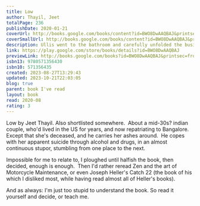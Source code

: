 ```yaml
---
title: Low
author: Thayil, Jeet
totalPage: 236
publishDate: 2020-01-21
coverUrl: http://books.google.com/books/content?id=BWO8DwAAQBAJ&printsec=frontcover&img=1&zoom=1&edge=curl&source=gbs_api
coverSmallUrl: http://books.google.com/books/content?id=BWO8DwAAQBAJ&printsec=frontcover&img=1&zoom=5&edge=curl&source=gbs_api
description: Ullis went to the bathroom and carefully unfolded the business card and placed it on the sink. Then he rolled up a note and snorted the last of his wife's ashes.Following the death of his wife, Dominic Ullis escapes to Bombay in search of oblivion and a dangerous new drug, Meow Meow. So begins a glorious weekend of misadventure as he tours the teeming, kaleidoscopic city from its sleek eyries of high-capital to the piss-stained streets, encountering a cast with their own stories to tell, but none of whom Ullis - his faculties ever distorted - is quite sure he can trust.Heady, heartbroken and heartfelt, Low is a blazing joyride through the darklands of grief towards obliteration - and, perhaps, epiphany.'Jeet Thayil delights not just in pushing the bounds of possibility, but in smashing them to smithereens.' John Burnside
link: https://play.google.com/store/books/details?id=BWO8DwAAQBAJ
previewLink: http://books.google.com/books?id=BWO8DwAAQBAJ&printsec=frontcover&dq=Jeet+Thayil,+Low&hl=&as_pt=BOOKS&cd=1&source=gbs_api
isbn13: 9780571356430
isbn10: 571356435
created: 2023-08-27T13:29:43
updated: 2023-10-21T22:03:05
blog: true
parent: book I've read
layout: book
read: 2020-08
rating: 3
---
```

  
Low by Jeet Thayil. Also shortlisted somewhere.  About a mid-30s? indian couple, who'd lived in the US for years, and now repatriating to Bangalore.  Except that she's deceased, and he carries her ashes around.  He copes with her apparent suicide through alcohol and drugs, in an almost continuous stupor, stumbling from one place to the next.    
  
Impossible for me to relate to, I ploughed until halfish the book, then decided, enough is enough.  Then I'd rather reread Zen and the art of Motorcycle Maintenance, or even Joseph Heller's Catch 22 (the book of his which I disliked most, while having read almost all of Heller's books).  
  
And as always: I'm just too stupid to understand the book. So read it yourself and decide, or teach me.